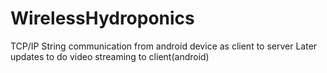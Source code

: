 # WirelessHydroponics


TCP/IP String  communication from android device as client to server 
Later updates to do video streaming to client(android)
